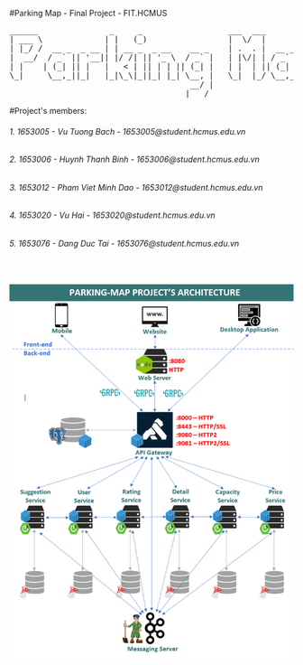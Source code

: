 #Parking Map - Final Project - FIT.HCMUS 
<pre>
______               _     _                  ___  ___                        ________
| ___ \             | |   (_)                 |  \/  |                       //  || \ \
| |_/ /  __ _  _ __ | | __ _  _ __    __ _    | .  . |  __ _  _ __     _____//___||__\ \___
|  __/  / _` || '__|| |/ /| || '_ \  / _` |   | |\/| | / _` || '_ \    )  _           _    \
| |    | (_| || |   |   < | || | | || (_| |   | |  | || (_| || |_) |   |_/ \_________/ \___|
\_|     \__,_||_|   |_|\_\|_||_| |_| \__, |   \_|  |_/ \__,_|| .__/   ___\_/_________\_/______
                                      __/ |                  | |
                                     |___/                   |_|  Version:1.0 - ©Copyright 2020
</pre>
#Project's members:
<h6>1. 1653005 - Vu Tuong Bach - 1653005@student.hcmus.edu.vn</h6>
<h6>2. 1653006 - Huynh Thanh Binh - 1653006@student.hcmus.edu.vn</h6>
<h6>3. 1653012 - Pham Viet Minh Dao - 1653012@student.hcmus.edu.vn</h6>
<h6>4. 1653020 - Vu Hai - 1653020@student.hcmus.edu.vn</h6>
<h6>5. 1653076 - Dang Duc Tai - 1653076@student.hcmus.edu.vn</h6>
<br/>

![](resources/references/00_ParkingMap_Architecture.png)
